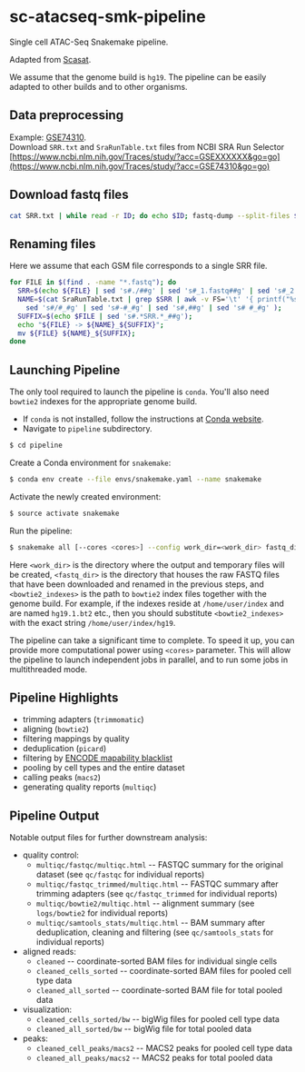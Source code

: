 # sc-atacseq-smk-pipeline
Single cell ATAC-Seq Snakemake pipeline.

Adapted from [Scasat](https://github.com/ManchesterBioinference/Scasat/blob/master/Scasat_Pre-process_rep1_BAMPE.ipynb).

We assume that the genome build is `hg19`. The pipeline can be easily adapted to
other builds and to other organisms.

Data preprocessing
--------------------------------------
Example: [GSE74310](https://www.ncbi.nlm.nih.gov/geo/query/acc.cgi?acc=GSE74310).\
Download `SRR.txt` and `SraRunTable.txt` files from NCBI SRA Run Selector [https://www.ncbi.nlm.nih.gov/Traces/study/?acc=GSEXXXXXX&go=go](https://www.ncbi.nlm.nih.gov/Traces/study/?acc=GSE74310&go=go)

Download fastq files
--------------------
```bash
cat SRR.txt | while read -r ID; do echo $ID; fastq-dump --split-files $ID; done
```

Renaming files
--------------
Here we assume that each GSM file corresponds to a single SRR file.
```bash
for FILE in $(find . -name "*.fastq"); do 
  SRR=$(echo ${FILE} | sed 's#./##g' | sed 's#_1.fastq##g' | sed 's#_2.fastq##g'); 
  NAME=$(cat SraRunTable.txt | grep $SRR | awk -v FS='\t' '{ printf("%s_%s", $9, $10)}' |\
    sed 's#/#_#g' | sed 's#-#_#g' | sed 's#,##g' | sed 's# #_#g' ); 
  SUFFIX=$(echo $FILE | sed 's#.*SRR.*_##g'); 
  echo "${FILE} -> ${NAME}_${SUFFIX}"; 
  mv ${FILE} ${NAME}_${SUFFIX}; 
done
```

Launching Pipeline
------------------
The only tool required to launch the pipeline is `conda`. You'll also need `bowtie2`
indexes for the appropriate genome build.
* If `conda` is not installed,
follow the instructions at
[Conda website](https://conda.io/projects/conda/en/latest/user-guide/install/index.html).
* Navigate to `pipeline` subdirectory.
```bash
$ cd pipeline
```
Create a Conda environment for `snakemake`:
```bash
$ conda env create --file envs/snakemake.yaml --name snakemake
```
Activate the newly created environment:
```bash
$ source activate snakemake
```
Run the pipeline:
```bash
$ snakemake all [--cores <cores>] --config work_dir=<work_dir> fastq_dir=<fastq_dir> indexes=<bowtie2_indexes>

```
Here `<work_dir>` is the directory where the output and temporary files will be created,
`<fastq_dir>` is the directory that houses the raw FASTQ files that have been downloaded
and renamed in the previous steps, and `<bowtie2_indexes>` is the path to `bowtie2` index
files together with the genome build.
For example, if the indexes reside at `/home/user/index`
and are named `hg19.1.bt2` etc., then you should substitute `<bowtie2_indexes>` with the
exact string `/home/user/index/hg19`.

The pipeline can take a significant time to complete. To speed it up, you can provide
more computational power using `<cores>` parameter. This will allow the pipeline
to launch independent jobs in parallel, and to run some jobs in multithreaded mode.

Pipeline Highlights
-------------------

- trimming adapters (`trimmomatic`)
- aligning (`bowtie2`)
- filtering mappings by quality
- deduplication (`picard`)
- filtering by [ENCODE mapability blacklist](http://hgdownload.cse.ucsc.edu/goldenPath/hg19/encodeDCC/wgEncodeMapability)
- pooling by cell types and the entire dataset
- calling peaks (`macs2`)
- generating quality reports (`multiqc`)

Pipeline Output
---------------
Notable output files for further downstream analysis:
- quality control:
  - `multiqc/fastqc/multiqc.html` -- FASTQC summary for the original dataset
  (see `qc/fastqc` for individual reports)
  - `multiqc/fastqc_trimmed/multiqc.html` -- FASTQC summary after trimming adapters
  (see `qc/fastqc_trimmed` for individual reports)
  - `multiqc/bowtie2/multiqc.html` -- alignment summary
  (see `logs/bowtie2` for individual reports)
  - `multiqc/samtools_stats/multiqc.html` -- BAM summary after deduplication, cleaning
  and filtering (see `qc/samtools_stats` for individual reports)
- aligned reads:
  - `cleaned` -- coordinate-sorted BAM files for individual single cells
  - `cleaned_cells_sorted` -- coordinate-sorted BAM files for pooled cell type data
  - `cleaned_all_sorted` -- coordinate-sorted BAM file for total pooled data  
- visualization:
  - `cleaned_cells_sorted/bw` -- bigWig files for pooled cell type data
  - `cleaned_all_sorted/bw` -- bigWig file for total pooled data
- peaks:
  - `cleaned_cell_peaks/macs2` -- MACS2 peaks for pooled cell type data 
  - `cleaned_all_peaks/macs2` -- MACS2 peaks for total pooled data
